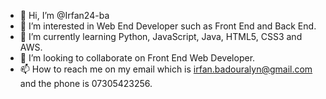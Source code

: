 - 👋 Hi, I’m @Irfan24-ba
- 👀 I’m interested in Web End Developer such as Front End and Back End.
- 🌱 I’m currently learning Python, JavaScript, Java, HTML5, CSS3 and AWS.
- 💞️ I’m looking to collaborate on Front End Web Developer.
- 📫 How to reach me on my email which is irfan.badouralyn@gmail.com and the phone is 07305423256.

<!---
Irfan24-ba/Irfan24-ba is a ✨ special ✨ repository because its `README.md` (this file) appears on your GitHub profile.
You can click the Preview link to take a look at your changes.
--->
